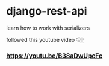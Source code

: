 # django-rest-api

learn how to work with serializers

followed this youtube video 👇🏼
### https://youtu.be/B38aDwUpcFc
